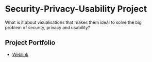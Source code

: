 # Security-Privacy-Usability Project
What is it about visualisations that makes them ideal to solve the big problem of security, privacy and usability?

## Project Portfolio 
- [Weblink](https://mithileysh.github.io/Security-Privacy-Usability-Project/)

